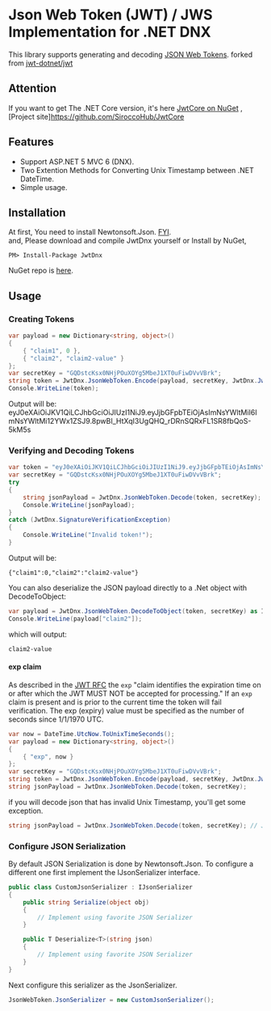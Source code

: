 # Json Web Token (JWT) / JWS Implementation for .NET DNX

This library supports generating and decoding [JSON Web Tokens](http://tools.ietf.org/html/draft-jones-json-web-token-10). 
forked from [jwt-dotnet/jwt](https://github.com/jwt-dotnet/jwt)

## Attention
If you want to get The .NET Core version, it's here [JwtCore on NuGet](https://www.nuget.org/packages/JwtCore/) , [Project site]https://github.com/SiroccoHub/JwtCore

## Features
* Support ASP.NET 5 MVC 6 (DNX).
* Two Extention Methods for Converting Unix Timestamp between .NET DateTime. 
* Simple usage.

## Installation
At first, You need to install Newtonsoft.Json.  [FYI](http://www.newtonsoft.com/json).  
and, Please  download and compile JwtDnx yourself  or Install by NuGet,

```console
PM> Install-Package JwtDnx
```
NuGet repo is [here](https://www.nuget.org/packages/JwtDnx/).

## Usage
### Creating Tokens

```csharp
var payload = new Dictionary<string, object>()
{
    { "claim1", 0 },
    { "claim2", "claim2-value" }
};
var secretKey = "GQDstcKsx0NHjPOuXOYg5MbeJ1XT0uFiwDVvVBrk";
string token = JwtDnx.JsonWebToken.Encode(payload, secretKey, JwtDnx.JwtHashAlgorithm.HS256);
Console.WriteLine(token);
```

Output will be:
    eyJ0eXAiOiJKV1QiLCJhbGciOiJIUzI1NiJ9.eyJjbGFpbTEiOjAsImNsYWltMiI6ImNsYWltMi12YWx1ZSJ9.8pwBI_HtXqI3UgQHQ_rDRnSQRxFL1SR8fbQoS-5kM5s

### Verifying and Decoding Tokens

```csharp
var token = "eyJ0eXAiOiJKV1QiLCJhbGciOiJIUzI1NiJ9.eyJjbGFpbTEiOjAsImNsYWltMiI6ImNsYWltMi12YWx1ZSJ9.8pwBI_HtXqI3UgQHQ_rDRnSQRxFL1SR8fbQoS-5kM5s";
var secretKey = "GQDstcKsx0NHjPOuXOYg5MbeJ1XT0uFiwDVvVBrk";
try
{
    string jsonPayload = JwtDnx.JsonWebToken.Decode(token, secretKey);
    Console.WriteLine(jsonPayload);
}
catch (JwtDnx.SignatureVerificationException)
{
    Console.WriteLine("Invalid token!");
}
```

Output will be:

    {"claim1":0,"claim2":"claim2-value"}

You can also deserialize the JSON payload directly to a .Net object with DecodeToObject:

```csharp
var payload = JwtDnx.JsonWebToken.DecodeToObject(token, secretKey) as IDictionary<string, object>;
Console.WriteLine(payload["claim2"]);
```

which will output:
    
    claim2-value

#### exp claim

As described in the [JWT RFC](https://tools.ietf.org/html/draft-ietf-oauth-json-web-token-32#section-4.1.4) the `exp` "claim identifies the expiration time on or after which the JWT MUST NOT be accepted for processing." If an `exp` claim is present and is prior to the current time the token will fail verification. The exp (expiry) value must be specified as the number of seconds since 1/1/1970 UTC.

```csharp
var now = DateTime.UtcNow.ToUnixTimeSeconds();
var payload = new Dictionary<string, object>()
{
    { "exp", now }
};
var secretKey = "GQDstcKsx0NHjPOuXOYg5MbeJ1XT0uFiwDVvVBrk";
string token = JwtDnx.JsonWebToken.Encode(payload, secretKey, JwtDnx.JwtHashAlgorithm.HS256);
string jsonPayload = JwtDnx.JsonWebToken.Decode(token, secretKey);
```

if you will decode  json that has invalid Unix Timestamp, you'll get some exception.

```csharp
string jsonPayload = JwtDnx.JsonWebToken.Decode(token, secretKey); // JwtDnx.SignatureVerificationException!
```

### Configure JSON Serialization

By default JSON Serialization is done by Newtonsoft.Json.  To configure a different one first implement the IJsonSerializer interface.

```csharp
public class CustomJsonSerializer : IJsonSerializer
{
    public string Serialize(object obj)
    {
        // Implement using favorite JSON Serializer
    }

    public T Deserialize<T>(string json)
    {
        // Implement using favorite JSON Serializer
    }
}
```

Next configure this serializer as the JsonSerializer.
```cs
JsonWebToken.JsonSerializer = new CustomJsonSerializer();
```
